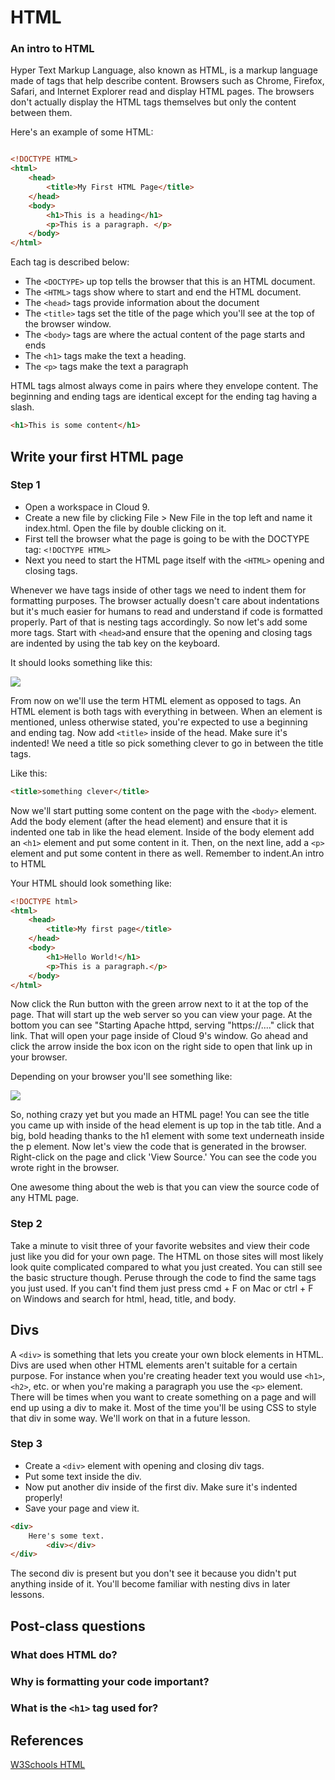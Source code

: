 HTML 
========

### An intro to HTML 

Hyper Text Markup Language, also known as HTML, is a markup language made of tags that help describe content. Browsers such as Chrome, Firefox, Safari, and Internet Explorer read and display HTML pages. The browsers don't actually display the HTML tags themselves but only the content between them. 

Here's an example of some HTML:

```HTML

<!DOCTYPE HTML>
<html>
	<head>
		<title>My First HTML Page</title>		
	</head>
	<body>
		<h1>This is a heading</h1>
		<p>This is a paragraph. </p>
	</body>
</html>

```

Each tag is described below:
* The `<DOCTYPE>` up top tells the browser that this is an HTML document. 
* The `<HTML>` tags show where to start and end the HTML document.
* The `<head>` tags provide information about the document
* The `<title>` tags set the title of the page which you'll see at the top of the browser window.
* The `<body>` tags are where the actual content of the page starts and ends
* The `<h1>` tags make the text a heading. 
* The `<p>` tags make the text a paragraph

HTML tags almost always come in pairs where they envelope content. The beginning and ending tags are identical except for the ending tag having a slash.

```HTML
<h1>This is some content</h1>
```

## Write your first HTML page

### Step 1

* Open a workspace in Cloud 9. 
* Create a new file by clicking File > New File in the top left and name it index.html. Open the file by double clicking on it.
* First tell the browser what the page is going to be with the DOCTYPE tag: `<!DOCTYPE HTML>`
* Next you need to start the HTML page itself with the `<HTML>` opening and closing tags.

Whenever we have tags inside of other tags we need to indent them for formatting purposes. The browser actually doesn't care about indentations but it's much easier for humans to 
read and understand if code is formatted properly. Part of that is nesting tags accordingly. So now let's add some more tags. 
Start with `<head>`and ensure that the opening and closing tags are indented by using the tab key on the keyboard. 

It should looks something like this:

<img src="http://i.imgur.com/BwZDmP9.png" />

From now on we'll use the term HTML element as opposed to tags. An HTML element is both tags with everything in between. When an element is mentioned, unless otherwise stated, you're expected to use a beginning and ending tag.
Now add `<title>` inside of the head. Make sure it's indented! We need a title so pick something clever to go in between the title tags.

Like this: 
```html
<title>something clever</title>
```

Now we'll start putting some content on the page with the `<body>` element. Add the body element (after the head element) and ensure that it is indented one tab in like the head element. 
Inside of the body element add an `<h1>` element and put some content in it. Then, on the next line, add a `<p>` element and put some content in there as well. Remember to indent.An intro to HTML

Your HTML should look something like:

```HTML
<!DOCTYPE html>
<html>
    <head>
        <title>My first page</title>
    </head>
    <body>
        <h1>Hello World!</h1>
        <p>This is a paragraph.</p>
    </body>
</html>
```

Now click the Run button with the green arrow next to it at the top of the page. That will start up the web server so you can view your page. 
At the bottom you can see "Starting Apache httpd, serving "https://...." click that link. That will open your page inside of Cloud 9's window. 
Go ahead and click the arrow inside the box icon on the right side to open that link up in your browser. 

Depending on your browser you'll see something like:

<img src="http://i.imgur.com/XSNoC6u.png" />

So, nothing crazy yet but you made an HTML page! You can see the title you came up with inside of the head element is up top in the tab title. 
And a big, bold heading thanks to the h1 element with some text underneath inside the p element. Now let's view the code that is generated in the browser.
Right-click on the page and click 'View Source.' You can see the code you wrote right in the browser. 

One awesome thing about the web is that you can view the source code of any HTML page. 

### Step 2
Take a minute to visit three of your favorite websites and view their code just like you did for your own page.
The HTML on those sites will most likely look quite complicated compared to what you just created. You can still see the basic structure though. Peruse through the code to find the same tags you just used.
If you can't find them just press cmd + F on Mac or ctrl + F on Windows and search for html, head, title, and body. 

## Divs

A `<div>` is something that lets you create your own block elements in HTML. Divs are used when other HTML elements aren't suitable for a certain purpose. 
For instance when you're creating header text you would use `<h1>`, `<h2>`, etc. or when you're making a paragraph you use the `<p>` element. There will be 
times when you want to create something on a page and will end up using a div to make it. Most of the time you'll be using CSS to style that div in some way. We'll 
work on that in a future lesson.

### Step 3
* Create a `<div>` element with opening and closing div tags. 
* Put some text inside the div. 
* Now put another div inside of the first div. Make sure it's indented properly!
* Save your page and view it.

```HTML
<div>
    Here's some text.
        <div></div>
</div>
```

The second div is present but you don't see it because you didn't put anything inside of it. You'll become familiar with nesting divs in later lessons.

## Post-class questions
### What does HTML do?
### Why is formatting your code important?
### What is the `<h1>` tag used for?


## References

[W3Schools HTML](http://www.w3schools.com/html/html_intro.asp)

